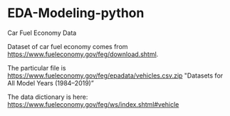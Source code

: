 # EDA-Modeling-python
Car Fuel Economy Data

Dataset of car fuel economy comes from https://www.fueleconomy.gov/feg/download.shtml.

The particular file is https://www.fueleconomy.gov/feg/epadata/vehicles.csv.zip "Datasets for All Model Years (1984–2019)”

The data dictionary is here: https://www.fueleconomy.gov/feg/ws/index.shtml#vehicle
